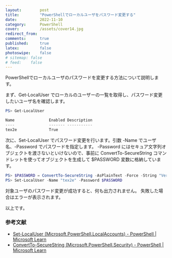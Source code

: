 ```yaml
---
layout:        post
title:         "PowerShellでローカルユーザをパスワード変更する"
date:          2022-11-10
category:      PowerShell
cover:         /assets/cover14.jpg
redirect_from:
comments:      true
published:     true
latex:         false
photoswipe:    false
# sitemap: false
# feed:    false
---
```


PowerShellでローカルユーザのパスワードを変更する方法について説明します。

まず、Get-LocalUser でローカルのユーザーの一覧を取得し、パスワード変更したいユーザ名を確認します。

```powershell
PS> Get-LocalUser

Name               Enabled Description
----               ------- -----------
tex2e              True
```

次に、Set-LocalUser でパスワード変更を行います。引数 -Name でユーザ名、-Password でパスワードを指定します。
-Password にはセキュア文字列オブジェクトを渡さないといけないので、事前に ConvertTo-SecureString コマンドレットを使ってオブジェクトを生成して $PASSWORD 変数に格納しています。

```powershell
PS> $PASSWORD = ConvertTo-SecureString -AsPlainText -Force -String "VeryStrongP@ssw0rd"
PS> Set-LocalUser -Name "tex2e" -Password $PASSWORD
```

対象ユーザのパスワード変更が成功すると、何も出力されません。
失敗した場合はエラーが表示されます。

以上です。


### 参考文献

- [Set-LocalUser (Microsoft.PowerShell.LocalAccounts) - PowerShell \| Microsoft Learn](https://learn.microsoft.com/ja-jp/powershell/module/microsoft.powershell.localaccounts/set-localuser?view=powershell-5.1)
- [ConvertTo-SecureString (Microsoft.PowerShell.Security) - PowerShell \| Microsoft Learn](https://learn.microsoft.com/ja-jp/powershell/module/microsoft.powershell.security/convertto-securestring?view=powershell-7.3)
